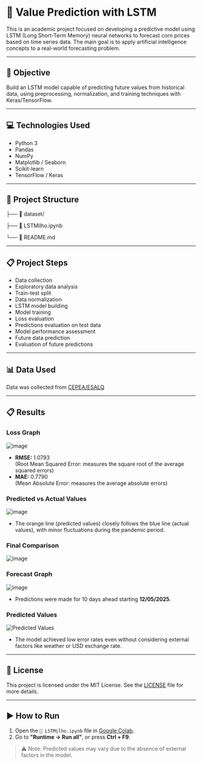 # 🔮 Value Prediction with LSTM

This is an academic project focused on developing a predictive model using LSTM (Long Short-Term Memory) neural networks to forecast corn prices based on time series data. The main goal is to apply artificial intelligence concepts to a real-world forecasting problem.

---

## 🧠 Objective

Build an LSTM model capable of predicting future values from historical data, using preprocessing, normalization, and training techniques with Keras/TensorFlow.

---

## 💻 Technologies Used

- Python 3
- Pandas
- NumPy
- Matplotlib / Seaborn
- Scikit-learn
- TensorFlow / Keras

---

## 📁 Project Structure

├── 📁 dataset/  

├── 📄 LSTMilho.ipynb  

└── 📄 README.md  


---

## 📋 Project Steps

- Data collection  
- Exploratory data analysis  
- Train-test split  
- Data normalization  
- LSTM model building  
- Model training  
- Loss evaluation  
- Predictions evaluation on test data  
- Model performance assessment  
- Future data prediction  
- Evaluation of future predictions  

---

## 📊 Data Used

Data was collected from [CEPEA/ESALQ](https://www.cepea.org.br/br/indicador/milho.aspx)

---

## 📋 Results

### Loss Graph
![image](https://github.com/user-attachments/assets/fb8f8784-68b7-4477-a542-95da3ee2d975)

- **RMSE:** 1.0793  
  (Root Mean Squared Error: measures the square root of the average squared errors)  
- **MAE:** 0.7790  
  (Mean Absolute Error: measures the average absolute errors)

### Predicted vs Actual Values
![image](https://github.com/user-attachments/assets/38e03994-ef57-4841-a374-995c047f4acf)

- The orange line (predicted values) closely follows the blue line (actual values), with minor fluctuations during the pandemic period.

### Final Comparison
![image](https://github.com/user-attachments/assets/b9b4ca50-27e2-4849-b4e4-3ac886657d0d)

### Forecast Graph
![image](https://github.com/user-attachments/assets/e1a4c031-eeec-46fa-9dba-619561f3aea3)

- Predictions were made for 10 days ahead starting **12/05/2025**.

### Predicted Values
![Predicted Values](https://github.com/user-attachments/assets/b324d600-9b8f-4682-a717-688c703bf332)

- The model achieved low error rates even without considering external factors like weather or USD exchange rate.

---

## 📝 License

This project is licensed under the MIT License. See the [LICENSE](./LICENSE) file for more details.

---

## ▶️ How to Run

1. Open the `📄 LSTMilho.ipynb` file in [Google Colab](https://colab.research.google.com).  
2. Go to **"Runtime → Run all"**, or press **Ctrl + F9**.

> ⚠️ Note: Predicted values may vary due to the absence of external factors in the model.

